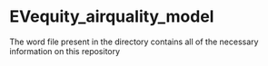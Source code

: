 # EVequity_airquality_model
The word file present in the directory contains all of the necessary information on this repository
